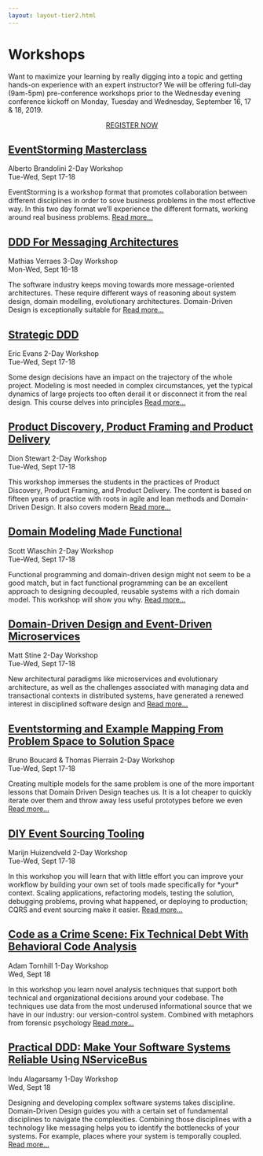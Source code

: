 ```yaml
---
layout: layout-tier2.html
---
```

<div class="container section workshops">
	<h1 class="section-header">Workshops</h1>
    <!--<p class="copy" style="text-align: center;"><strong>Registration will be on Monday from 8am - 9am and Tuesday from 7am - 9am</strong></p>
    <p class="copy" style="text-align: center;"><strong>Workshops will run from 9am - 5pm</strong></p>-->
	<p class="copy">Want to maximize your learning by really digging into a topic and getting hands-on experience with an expert instructor? We will be offering full-day (9am-5pm) pre-conference workshops prior to the Wednesday evening conference kickoff on Monday, Tuesday and Wednesday, September 16, 17 & 18, 2019.</p>
    <p class="copy"></p>
    <div class="row">
        <div class="col-xs-12" align="center">
            <a class="btn" style="margin-bottom: 0;padding: 15px 20px 15px 20px" href="https://ti.to/eddd/explore-ddd-2019">REGISTER NOW</a>
        </div>
    </div>
    <!-- begin workshop element -->
    <div class="row">
        <div class="col-xs-12 col-sm-2">
            <div class="speaker-container">
                <a href="eventstorming-masterclass.html"><div class="speaker-img alberto-brandolini"></div></a>
                </div>
            </div>
        <div class="col-xs-12 col-sm-10 workshop-list">
        <h2><a href="eventstorming-masterclass.html">EventStorming Masterclass</a></h2>
        <p class="copy">
            <span class="workshops--speaker-name">Alberto Brandolini</span>
            <span class="workshops--duration">2-Day Workshop<br>Tue-Wed, Sept 17-18</span>
        </p>
        <p class="copy">EventStorming is a workshop format that promotes collaboration between different disciplines in order to sove business problems in the most effective way. In this two day format we’ll experience the different formats, working around real business problems. <a href="eventstorming-masterclass.html">Read more...</a></p>
        </div>
    </div>
    <!-- begin workshop element -->
	<div class="row">
        <div class="col-xs-12 col-sm-2">
            <div class="speaker-container">
                <a href="ddd-for-messaging-architectures.html"><div class="speaker-img mathias-verraes"></div></a>
                </div>
            </div>
        <div class="col-xs-12 col-sm-10 workshop-list">
        <h2><a href="ddd-for-messaging-architectures.html">DDD For Messaging Architectures</a></h2>
        <p class="copy">
            <span class="workshops--speaker-name">Mathias Verraes</span>
            <span class="workshops--duration">3-Day Workshop<br>Mon-Wed, Sept 16-18</span>
        </p>
        <p class="copy">The software industry keeps moving towards more message-oriented architectures. These require different ways of reasoning about system design, domain modelling, evolutionary architectures. Domain-Driven Design is exceptionally suitable for <a href="ddd-for-messaging-architectures.html">Read more...</a></p>
        </div>
    </div>
    <!-- begin workshop element -->
    <div class="row">
        <div class="col-xs-12 col-sm-2">
            <div class="speaker-container">
                <a href="strategic-ddd.html"><div class="speaker-img eric-evans"></div></a>
            </div>
          </div>
        <div class="col-xs-12 col-sm-10 workshop-list">
            <h2><a href="strategic-ddd.html">Strategic DDD</a></h2>
            <p class="copy">
                <span class="workshops--speaker-name">Eric Evans</span>
                <span class="workshops--duration">2-Day Workshop<br>Tue-Wed, Sept 17-18</span>
            </p>
            <p class="copy">Some design decisions have an impact on the trajectory of the whole project. Modeling is most needed in complex circumstances, yet the typical dynamics of large projects too often derail it or disconnect it from the real design. This course delves into principles <a href="strategic-ddd.html">Read more...</a></p>
        </div>
    </div>
    <!-- begin workshop element -->
    <div class="row">
        <div class="col-xs-12 col-sm-2">
            <div class="speaker-container">
                <a href="product-discovery-product-framing-and-product-delivery.html"><div class="speaker-img dion-stewart"></div></a>
            </div>
          </div>
        <div class="col-xs-12 col-sm-10 workshop-list">
            <h2><a href="product-discovery-product-framing-and-product-delivery.html">Product Discovery, Product Framing and Product Delivery</a></h2>
            <p class="copy">
                <span class="workshops--speaker-name">Dion Stewart</span>
                <span class="workshops--duration">2-Day Workshop<br>Tue-Wed, Sept 17-18</span>
            </p>
            <p class="copy">This workshop immerses the students in the practices of Product Discovery, Product Framing, and Product Delivery. The content is based on fifteen years of practice with roots in agile and lean methods and Domain-Driven Design. It also covers modern <a href="product-discovery-product-framing-and-product-delivery.html">Read more...</a></p>
        </div>
    </div>
    <!-- begin workshop element -->
    <div class="row">
        <div class="col-xs-12 col-sm-2">
            <div class="speaker-container">
                <a href="domain-modeling-made-functional.html"><div class="speaker-img scott-wlaschin"></div></a>
            </div>
          </div>
        <div class="col-xs-12 col-sm-10 workshop-list">
            <h2><a href="domain-modeling-made-functional.html">Domain Modeling Made Functional</a></h2>
            <p class="copy">
                <span class="workshops--speaker-name">Scott Wlaschin</span>
                <span class="workshops--duration">2-Day Workshop<br>Tue-Wed, Sept 17-18</span>
            </p>
            <p class="copy">Functional programming and domain-driven design might not seem to be a good match, but in fact functional programming can be an excellent approach to designing decoupled, reusable systems with a rich domain model. This workshop will show you why. <a href="domain-modeling-made-functional.html">Read more...</a></p>
        </div>
    </div>
    <!-- begin workshop element -->
    <div class="row">
        <div class="col-xs-12 col-sm-2">
            <div class="speaker-container">
                <a href="domain-driven-design-and-event-driven-microservices.html"><div class="speaker-img matt-stine"></div></a>
            </div>
          </div>
        <div class="col-xs-12 col-sm-10 workshop-list">
            <h2><a href="domain-driven-design-and-event-driven-microservices.html">Domain-Driven Design and Event-Driven Microservices</a></h2>
            <p class="copy">
                <span class="workshops--speaker-name">Matt Stine</span>
                <span class="workshops--duration">2-Day Workshop<br>Tue-Wed, Sept 17-18</span>
            </p>
            <p class="copy">New architectural paradigms like microservices and evolutionary architecture, as well as the challenges associated with managing data and transactional contexts in distributed systems, have generated a renewed interest in disciplined software design and <a href="domain-driven-design-and-event-driven-microservices.html">Read more...</a></p>
        </div>
    </div>
    <!-- begin workshop element -->
    <div class="row">
        <div class="col-xs-12 col-sm-2">
            <div class="speaker-container">
                <a href="eventstorming-and-example-mapping-from-problem-space-to-solution-space.html"><div class="co-workshop-img bruno-and-thomas"></div></a>
            </div>
          </div>
        <div class="col-xs-12 col-sm-10 workshop-list">
            <h2><a href="eventstorming-and-example-mapping-from-problem-space-to-solution-space.html">Eventstorming and Example Mapping From Problem Space to Solution Space</a></h2>
            <p class="copy">
                <span class="workshops--speaker-name">Bruno Boucard &amp; Thomas Pierrain</span>
                <span class="workshops--duration">2-Day Workshop<br>Tue-Wed, Sept 17-18</span>
            </p>
            <p class="copy">Creating multiple models for the same problem is one of the more important lessons that Domain Driven Design teaches us. It is a lot cheaper to quickly iterate over them and throw away less useful prototypes before we even <a href="eventstorming-and-example-mapping-from-problem-space-to-solution-space.html">Read more...</a></p>
        </div>
    </div>
    <!-- begin workshop element -->
    <div class="row">
        <div class="col-xs-12 col-sm-2">
            <div class="speaker-container">
                <a href="diy-event-sourcing-tooling.html"><div class="speaker-img marijn-huizendveld"></div></a>
            </div>
          </div>
        <div class="col-xs-12 col-sm-10 workshop-list">
            <h2><a href="diy-event-sourcing-tooling.html">DIY Event Sourcing Tooling</a></h2>
            <p class="copy">
                <span class="workshops--speaker-name">Marijn Huizendveld</span>
                <span class="workshops--duration">2-Day Workshop<br>Tue-Wed, Sept 17-18</span>
            </p>
            <p class="copy">In this workshop you will learn that with little effort you can improve your workflow by building your own set of tools made specifically for *your* context. Scaling applications, refactoring models, testing the solution, debugging problems, proving what happened, or deploying to production; CQRS and event sourcing make it easier. <a href="diy-event-sourcing-tooling.html">Read more...</a></p>
        </div>
    </div>
    <!-- begin workshop element -->
    <div class="row">
        <div class="col-xs-12 col-sm-2">
            <div class="speaker-container">
                <a href="code-as-a-crime-scene.html"><div class="speaker-img adam-tornhill"></div></a>
            </div>
          </div>
        <div class="col-xs-12 col-sm-10 workshop-list">
            <h2><a href="code-as-a-crime-scene.html">Code as a Crime Scene: Fix Technical Debt With Behavioral Code Analysis</a></h2>
            <p class="copy">
                <span class="workshops--speaker-name">Adam Tornhill</span>
                <span class="workshops--duration">1-Day Workshop<br>Wed, Sept 18</span>
            </p>
            <p class="copy">In this workshop you learn novel analysis techniques that support both technical and organizational decisions around your codebase. The techniques use data from the most underused informational source that we have in our industry: our version-control system. Combined with metaphors from forensic psychology <a href="code-as-a-crime-scene.html">Read more...</a></p>
        </div>
    </div>
    <!-- begin workshop element -->
    <div class="row">
        <div class="col-xs-12 col-sm-2">
            <div class="speaker-container">
                <a href="practical-ddd.html"><div class="speaker-img indu-alagarsamy"></div></a>
            </div>
          </div>
        <div class="col-xs-12 col-sm-10 workshop-list">
            <h2><a href="practical-ddd.html">Practical DDD: Make Your Software Systems Reliable Using NServiceBus</a></h2>
            <p class="copy">
                <span class="workshops--speaker-name">Indu Alagarsamy</span>
                <span class="workshops--duration">1-Day Workshop<br>Wed, Sept 18</span>
            </p>
            <p class="copy">Designing and developing complex software systems takes discipline. Domain-Driven Design guides you with a certain set of fundamental disciplines to navigate the complexities. Combining those disciplines with a technology like messaging helps you to identify the bottlenecks of your systems. For example, places where your system is temporally coupled. <a href="practical-ddd.html">Read more...</a></p>
        </div>
    </div>
</div> <!-- container -->
